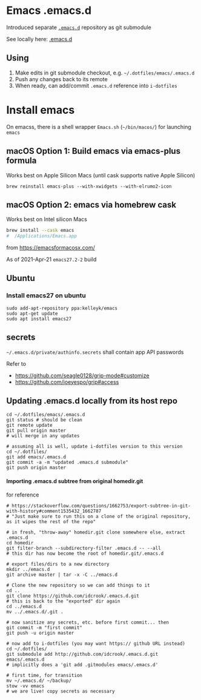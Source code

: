 Emacs .emacs.d
==============

Introduced separate [`.emacs.d`](https://github.com/idcrook/.emacs.d) repository as git submodule

See locally here: [.emacs.d](.emacs.d/#readme)

Using
-----

1.	Make edits in git submodule checkout, e.g. `~/.dotfiles/emacs/.emacs.d`
2.	Push any changes back to its remote
3.	When ready, can add/commit `.emacs.d` reference into `i-dotfiles`

Install emacs
=============

On emacss, there is a shell wrapper `Emacs.sh` (`~/bin/macos/`) for launching `emacs`

macOS Option 1: Build emacs via emacs-plus formula
--------------------------------------------------

Works best on Apple Silicon Macs (until cask supports native Apple Silicon)

```shell
brew reinstall emacs-plus --with-xwidgets --with-elrumo2-icon
```

macOS Option 2: emacs via homebrew cask
---------------------------------------

Works best on Intel silicon Macs

```bash
brew install --cask emacs
#  /Applications/Emacs.app
```

from https://emacsformacosx.com/

As of 2021-Apr-21 `emacs27.2-2` build

Ubuntu
------

<!-- ### Ubuntu - Install emacs from snap (recommended) -->

<!-- - `--beta` will not be needed when emacs27 hits stable -->

<!-- ```shellsession -->

<!-- $ sudo snap install emacs --beta --classic -->

<!-- # should be in path -->

<!-- $ /snap/bin/emacs -->

<!-- ``` -->

<!-- Maintained by the `snapd` system -->

### Install emacs27 on ubuntu

```
sudo add-apt-repository ppa:kelleyk/emacs
sudo apt-get update
sudo apt install emacs27
```

secrets
-------

`~/.emacs.d/private/authinfo.secrets` shall contain app API passwords

Refer to

-	https://github.com/seagle0128/grip-mode#customize
-	https://github.com/joeyespo/grip#access

Updating .emacs.d locally from its host repo
--------------------------------------------

```
cd ~/.dotfiles/emacs/.emacs.d
git status # should be clean
git remote update
git pull origin master
# will merge in any updates

# assuming all is well, update i-dotfiles version to this version
cd ~/.dotfiles/
git add emacs/.emacs.d
git commit -a -m "updated .emacs.d submodule"
git push origin master
```

#### Importing .emacs.d subtree from original homedir.git

for reference

```shell
# https://stackoverflow.com/questions/1662753/export-subtree-in-git-with-history#comment1535432_1662787
# "Just make sure to run this on a clone of the original repository, as it wipes the rest of the repo"

# in fresh, "throw-away" homedir.git clone somewhere else, extract .emacs.d
cd homedir
git filter-branch --subdirectory-filter .emacs.d -- --all
# this dir has now become the root of homedir.git/.emacs.d

# export files/dirs to a new directory
mkdir ../emacs.d
git archive master | tar -x -C ../emacs.d

# Clone the new repository so we can add things to it
cd ..
git clone https://github.com/idcrook/.emacs.d.git
# this is back to the "exported" dir again
cd ../emacs.d
mv ../.emacs.d/.git .

# now sanitize any secrets, etc. before first commit... then
git commit -m "first commit"
git push -u origin master

# now add to i-dotfiles (you may want https:// github URL instead)
cd ~/.dotfiles/
git submodule add http://github.com/idcrook/.emacs.d.git emacs/.emacs.d
# implicitly does a 'git add .gitmodules emacs/.emacs.d'

# first time, for transition
mv ~/.emacs.d/ ~/backup/
stow -vv emacs
# we are live! copy secrets as necessary
```
